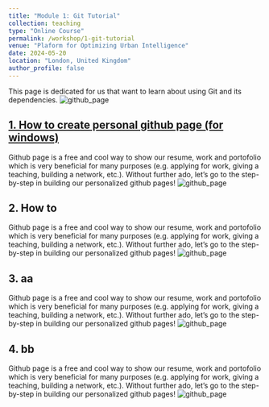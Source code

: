 ```yaml
---
title: "Module 1: Git Tutorial"
collection: teaching
type: "Online Course"
permalink: /workshop/1-git-tutorial
venue: "Plaform for Optimizing Urban Intelligence"
date: 2024-05-20
location: "London, United Kingdom"
author_profile: false
---
```


This page is dedicated for us that want to learn about using Git and its dependencies.
![github_page](https://www.dropbox.com/scl/fi/rz14kgd32vbfe84h6uab1/githubpages.png?rlkey=022xbwyddvjqg3r2uih29634v&raw=1)

## [1. How to create personal github page (for windows)](https://www.dropbox.com/scl/fi/rz14kgd32vbfe84h6uab1/githubpages.png?rlkey=022xbwyddvjqg3r2uih29634v&raw=1)
Github page is a free and cool way to show our resume, work and portofolio which is very beneficial for many purposes (e.g. applying for work, giving a teaching, building a network, etc.). Without further ado, let’s go to the step-by-step in building our personalized github pages!
![github_page](https://www.dropbox.com/scl/fi/rz14kgd32vbfe84h6uab1/githubpages.png?rlkey=022xbwyddvjqg3r2uih29634v&raw=1)

## 2. How to
Github page is a free and cool way to show our resume, work and portofolio which is very beneficial for many purposes (e.g. applying for work, giving a teaching, building a network, etc.). Without further ado, let’s go to the step-by-step in building our personalized github pages!
![github_page](https://www.dropbox.com/scl/fi/rz14kgd32vbfe84h6uab1/githubpages.png?rlkey=022xbwyddvjqg3r2uih29634v&raw=1)

## 3. aa
Github page is a free and cool way to show our resume, work and portofolio which is very beneficial for many purposes (e.g. applying for work, giving a teaching, building a network, etc.). Without further ado, let’s go to the step-by-step in building our personalized github pages!
![github_page](https://www.dropbox.com/scl/fi/rz14kgd32vbfe84h6uab1/githubpages.png?rlkey=022xbwyddvjqg3r2uih29634v&raw=1)

## 4. bb
Github page is a free and cool way to show our resume, work and portofolio which is very beneficial for many purposes (e.g. applying for work, giving a teaching, building a network, etc.). Without further ado, let’s go to the step-by-step in building our personalized github pages!
![github_page](https://www.dropbox.com/scl/fi/rz14kgd32vbfe84h6uab1/githubpages.png?rlkey=022xbwyddvjqg3r2uih29634v&raw=1)
